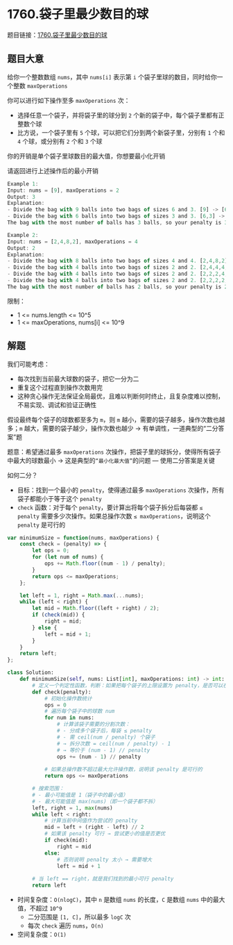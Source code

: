 # 1760.袋子里最少数目的球

题目链接：[1760.袋子里最少数目的球](https://leetcode.cn/problems/minimum-limit-of-balls-in-a-bag/)

## 题目大意

给你一个整数数组 `nums`，其中 `nums[i]` 表示第 `i` 个袋子里球的数目，同时给你一个整数 `maxOperations` 

你可以进行如下操作至多 `maxOperations` 次：
- 选择任意一个袋子，并将袋子里的球分到 `2` 个新的袋子中，每个袋子里都有正整数个球
- 比方说，一个袋子里有 `5` 个球，可以把它们分到两个新袋子里，分别有 `1` 个和 `4` 个球，或分别有 `2` 个和 `3` 个球

你的开销是单个袋子里球数目的最大值，你想要最小化开销

请返回进行上述操作后的最小开销

```js
Example 1:
Input: nums = [9], maxOperations = 2
Output: 3
Explanation: 
- Divide the bag with 9 balls into two bags of sizes 6 and 3. [9] -> [6,3].
- Divide the bag with 6 balls into two bags of sizes 3 and 3. [6,3] -> [3,3,3].
The bag with the most number of balls has 3 balls, so your penalty is 3 and you should return 3.

Example 2:
Input: nums = [2,4,8,2], maxOperations = 4
Output: 2
Explanation:
- Divide the bag with 8 balls into two bags of sizes 4 and 4. [2,4,8,2] -> [2,4,4,4,2].
- Divide the bag with 4 balls into two bags of sizes 2 and 2. [2,4,4,4,2] -> [2,2,2,4,4,2].
- Divide the bag with 4 balls into two bags of sizes 2 and 2. [2,2,2,4,4,2] -> [2,2,2,2,2,4,2].
- Divide the bag with 4 balls into two bags of sizes 2 and 2. [2,2,2,2,2,4,2] -> [2,2,2,2,2,2,2,2].
The bag with the most number of balls has 2 balls, so your penalty is 2, and you should return 2.
```

限制：
- 1 <= nums.length <= 10^5
- 1 <= maxOperations, nums[i] <= 10^9

## 解题

我们可能考虑：
- 每次找到当前最大球数的袋子，把它一分为二
- 重复这个过程直到操作次数用完
- 这种贪心操作无法保证全局最优，且难以判断何时终止，且复杂度难以控制，不易实现、调试和验证正确性

假设最终每个袋子的球数都至多为 `m`，则 `m` 越小，需要的袋子越多，操作次数也越多；`m` 越大，需要的袋子越少，操作次数也越少 -> 有单调性，一道典型的“二分答案”题

题意：希望通过最多 `maxOperations` 次操作，把袋子里的球拆分，使得所有袋子中最大的球数最小 -> 这是典型的`“最小化最大值”`的问题 — 使用二分答案是关键

如何二分？
- 目标：找到一个最小的 `penalty`，使得通过最多 `maxOperations` 次操作，所有袋子都能小于等于这个 `penalty`
- `check` 函数：对于每个 `penalty`，要计算出将每个袋子拆分后每袋都 `≤ penalty` 需要多少次操作。如果总操作次数 `≤ maxOperations`，说明这个 `penalty` 是可行的

```js
var minimumSize = function(nums, maxOperations) {
    const check = (penalty) => {
        let ops = 0;
        for (let num of nums) {
            ops += Math.floor((num - 1) / penalty);
        }
        return ops <= maxOperations;
    }; 

    let left = 1, right = Math.max(...nums);
    while (left < right) {
        let mid = Math.floor((left + right) / 2);
        if (check(mid)) {
            right = mid;
        } else {
            left = mid + 1;
        }
    }
    return left;
};
```
```python
class Solution:
    def minimumSize(self, nums: List[int], maxOperations: int) -> int:
        # 定义一个判定性函数，判断：如果把每个袋子的上限设置为 penalty，是否可以在 maxOperations 次操作内实现？
        def check(penalty):
            # 初始化操作数统计
            ops = 0
            # 遍历每个袋子中的球数 num
            for num in nums:
                # 计算该袋子需要的分割次数：
                # - 分成多个袋子后，每袋 ≤ penalty
                # - 需 ceil(num / penalty) 个袋子
                # → 拆分次数 = ceil(num / penalty) - 1
                # → 等价于 (num - 1) // penalty
                ops += (num - 1) // penalty
            
            # 如果总操作数不超过最大允许操作数，说明该 penalty 是可行的
            return ops <= maxOperations

        # 搜索范围：
        # - 最小可能值是 1（袋子中的最小值）
        # - 最大可能值是 max(nums)（即一个袋子都不拆）
        left, right = 1, max(nums)
        while left < right:
            # 计算当前中间值作为尝试的 penalty
            mid = left + (right - left) // 2
            # 如果该 penalty 可行 → 尝试更小的值是否更优
            if check(mid):
                right = mid
            else:
                # 否则说明 penalty 太小 → 需要增大
                left = mid + 1
        
        # 当 left == right，就是我们找到的最小可行 penalty
        return left
```

- 时间复杂度：`O(nlogC)`，其中 `n` 是数组 `nums` 的长度，`C` 是数组 `nums` 中的最大值，不超过 `10^9`
  - 二分范围是 `[1, C]`，所以最多 `logC` 次
  - 每次 `check` 遍历 `nums`，`O(n)`
- 空间复杂度：`O(1)`